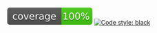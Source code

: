 ![coverage badge](./coverage.svg)
[![Code style: black](https://img.shields.io/badge/code%20style-black-000000.svg)](https://github.com/psf/black)
